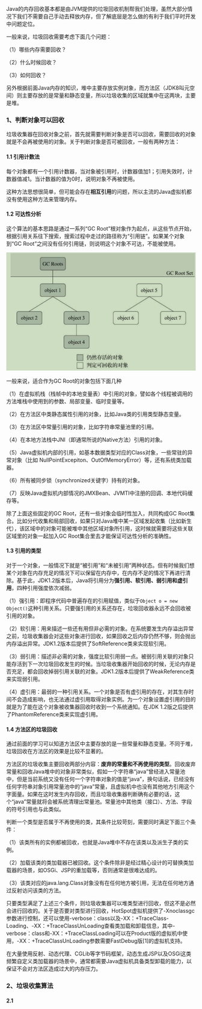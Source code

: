 Java的内存回收基本都是由JVM提供的垃圾回收机制帮我们处理，虽然大部分情况下我们不需要自己手动去释放内存，但了解底层是怎么做的有利于我们平时开发中问题定位。

一般来说，垃圾回收需要考虑下面几个问题：

（1）哪些内存需要回收？

（2）什么时候回收？

（3）如何回收？

另外根据前面Java内存的知识，堆中主要存放实例对象，而方法区（JDK8叫元空间）则主要存放的是常量和静态变量，所以垃圾收集的区域就集中在这两块，主要是堆。

### 1、判断对象可以回收

垃圾收集器在回收对象之前，首先就需要判断对象是否可以回收，需要回收的对象就是不会再被使用的对象。关于判断对象是否可被回收，一般有两种方法：

#### 1.1 引用计数法

每个对象都有一个引用计数器，当对象被引用时，计数器值加1；引用失效时，计数器值减1。当计数器的值为0时，说明对象不再被使用。

这种方法思想很简单，但可能会存在**相互引用**的问题，所以主流的Java虚拟机都没有使用这种方法来管理内存。

#### 1.2 可达性分析

这个算法的基本思路是通过一系列“GC Root”根对象作为起点，从这些节点开始，根据引用关系往下搜索，搜索过程中走过的路径称为“引用链”。如果某个对象到“GC Root”之间没有任何引用链，则说明这个对象不可达，不能被使用。

![image-20220111230620774](2、垃圾收集器与内存分配.assets/image-20220111230620774-1913582.png)

一般来说，适合作为GC Root的对象包括下面几种

（1）在虚拟机栈（栈帧中的本地变量表）中引用的对象，譬如各个线程被调用的方法堆栈中使用到的参数、局部变量、临时变量等。 

（2）在方法区中类静态属性引用的对象，比如Java类的引用类型静态变量。

（3）在方法区中常量引用的对象，比如字符串常量池里的引用。

（4）在本地方法栈中JNI（即通常所说的Native方法）引用的对象。

（5）Java虚拟机内部的引用，如基本数据类型对应的Class对象，一些常驻的异常对象（比如 NullPointExcepiton、OutOfMemoryError）等，还有系统类加载器。

（6）所有被同步锁（synchronized关键字）持有的对象。

（7）反映Java虚拟机内部情况的JMXBean、JVMTI中注册的回调、本地代码缓存等。 

除了上面这些固定的GC Root，还有一些对象会临时性加入，共同构成GC Root集合。比如分代收集和局部回收，如果只对Java堆中某一区域发起收集（比如新生代），该区域中的对象可能被堆中其他区域对象所引用，这时候就需要将这些关联区域里的对象一起加入GC Root集合里去才能保证可达性分析的准确性。

#### 1.3 引用的类型

对于一个对象，一般情况下就是“被引用”和“未被引用”两种状态。但有时候我们想某个对象在内存充足的情况下可以保留在内存中，在内存不足的情况下再进行清除。基于此，JDK1.2版本后，Java将引用分为**强引用、软引用、弱引用和虚引用**，四种引用强度依次减弱。

（1）强引用：即程序代码中普遍存在的引用赋值，类似于`Object o = new Object()`这种引用关系。只要强引用的关系还存在，垃圾回收器永远不会回收被引用的对象。

（2）软引用：用来描述一些还有用但非必需的对象。在系统要发生内存溢出异常之前，垃圾收集器会对这些对象进行回收，如果回收之后内存仍然不够，则会抛出内存溢出异常。JDK1.2版本后提供了SoftReference类来实现软引用。

（3）弱引用：描述非必需的对象，强度比软引用弱一点。被弱引用关联的对象只能存活到下一次垃圾回收发生的时候。当垃圾收集器开始回收的时候，无论内存是否充足，都会回收掉弱引用关联的对象。JDK1.2版本后提供了WeakReference类来实现弱引用。

（4）虚引用：最弱的一种引用关系。一个对象是否有虚引用的存在，对其生存时间不会造成影响，也无法通过虚引用取得对象实例。为一个对象设置虚引用的目的就是为了能在这个对象被收集器回收时收到一个系统通知。在JDK 1.2版之后提供了PhantomReference类来实现虚引用。

#### 1.4 方法区的垃圾回收

通过前面的学习可以知道方法区中主要存放的是一些常量和静态变量。不同于堆，垃圾回收在方法区的效果是比较不显著的。

方法区的垃圾收集主要回收两部分内容：**废弃的常量和不再使用的类型**。回收废弃常量和回收Java堆中的对象非常类似，假如一个字符串“java”曾经进入常量池中，但是当前系统又没有任何一个字符串对象的值是“java”，换句话说，已经没有任何字符串对象引用常量池中的“java”常量，且虚拟机中也没有其他地方引用这个字面量。如果在这时发生内存回收，而且垃圾收集器判断确有必要的话，这个“java”常量就将会被系统清理出常量池。常量池中其他类（接口）、方法、字段的符号引用也与此类似。 

判断一个类型是否属于不再使用的类，其条件比较苛刻，需要同时满足下面三个条件：

（1）该类所有的实例都被回收，也就是Java堆中不存在该类以及派生子类的实例。

（2）加载该类的类加载器已被回收。这个条件除非是经过精心设计的可替换类加载器的场景，如OSGi、JSP的重加载等，否则通常是很难达成的。

（3）该类对应的java.lang.Class对象没有在任何地方被引用，无法在任何地方通过反射访问该类的方法。

只要类型满足了上述三个条件，则垃圾收集器可以堆类型进行回收，但这不是必然会进行回收的。关于是否要对类型进行回收，HotSpot虚拟机提供了-Xnoclassgc参数进行控制，还可以使用-verbose：class以及-XX：+TraceClass-Loading、-XX：+TraceClassUnLoading查看类加载和卸载信息，其中-verbose：class和-XX：+TraceClassLoading可以在Product版的虚拟机中使用，-XX：+TraceClassUnLoading参数需要FastDebug版[1]的虚拟机支持。

在大量使用反射、动态代理、CGLib等字节码框架，动态生成JSP以及OSGi这类频繁自定义类加载器的场景中，通常都需要Java虚拟机具备类型卸载的能力，以保证不会对方法区造成过大的内存压力。

### 2、垃圾收集算法

#### 2.1 